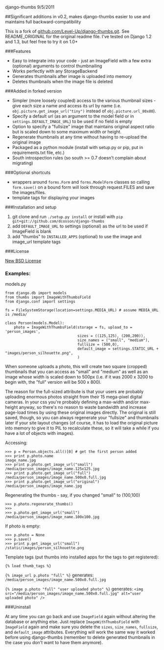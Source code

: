 django-thumbs
9/5/2011

##Significant additions in v0.2, makes django-thumbs easier to use and maintains full backward-compatibility

This is a fork of [github.com/Level-Up/django-thumbs.git](http://github.com/Level-Up/django-thumbs.git).  See README_ORIGINAL for the original readme file. I've tested on Django 1.2 and 1.3, but feel free to try it on 1.0+

###Features
+ Easy to integrate into your code - just an ImageField with a few extra (optional) arguments to control thumbnailing
+ Works perfectly with any StorageBackend
+ Generates thumbnails after image is uploaded into memory
+ Deletes thumbnails when the image file is deleted

###Added in forked version
+ Simpler (more loosely coupled) access to the various thumbnail sizes - give each size a name and access its url by name (i.e. `obj.picture.get_image_url("tiny")` instead of `obj.picture.url_80x80`).
+ Specify a default url (as an argument to the model field or in `settings.DEFAULT_IMAGE_URL`) to be used if no field is empty
+ Option to specify a "fullsize" image that maintains original aspect ratio but is scaled down to some maximum width or height. 
+ Regenerate thumbnails at any time without having to re-upload the original image
+ Packaged as a python module (install with setup.py or pip, put in requirements.txt file, etc.)
+ South introspection rules (so south >= 0.7 doesn't complain about migrating)

###Optional shortcuts
+ wrappers around `forms.Form` and `forms.ModelForm` classes so calling `form.save()` on a bound form will look through request.FILES and save the images/files.
+ template tags for displaying your images

###Installation and setup

1. git clone and run `./setup.py install` or install with `pip git+git://github.com/dcosson/django-thumbs` 
2. add `DEFAULT_IMAGE_URL` to settings (optional) as the url to be used if ImageField is blank
3. add "thumbs"  to `INSTALLED_APPS` (optional) to use the image and image_url template tags 

###License

[New BSD License](http://www.opensource.org/licenses/bsd-license.php)

### Examples:

models.py

    from django.db import models
    from thumbs import ImageWithThumbsField
    from django.conf import settings
    
    fs = FileSystemStorage(location=settings.MEDIA_URL) # assume MEDIA_URL is /media/
    
    class Person(models.Model):
        photo = ImageWithThumbsField(storage = fs, upload_to = 'person_images', 
                                     sizes = ((125,125), (200,200)),
                                     size_names = ("small", "medium"),
                                     fullsize = (500,0),
                                     default_image = settings.STATIC_URL + "images/person_silhouette.png",
                                     )
    
When someone uploads a photo, this will create two square (cropped) thumbnails that you can access as "small" and "medium" as well as an image whose width is scaled down to 500px (i.e. if it was 2000 x 3200 to begin with, the "full" version will be 500 x 800).  

The reason for the full-sized attribute is that your users are probably uploading enormous photos straight from their 15 mega-pixel digital cameras.  In your css you're probably defining a max-width and/or max-height anyway, so there's no reason to waste bandwidth and increase page-load times by using these original images directly.  The original is still saved, though, so you can always regenerate your "fullsize" and thumbnails later if your site layout changes (of course, it has to load the original picture into memory to give it to PIL to recalculate these, so it will take a while if you have a lot of objects with images). 
    
Accessing:

    >>> p = Person.objects.all()[0] # get the first person added
    >>> print p.photo.name
    image_name.jpg
    >>> print p.photo.get_image_url("small")
    /media/person_images/image_name.125x125.jpg
    >>> print p.photo.get_image_url("full")
    /media/person_images/image_name.500x0.full.jpg
    >>> print p.photo.get_image_url("original")
    /media/person_images/image_name.jpg

Regenerating the thumbs - say, if you changed "small" to (100,100)

    >>> p.photo.regenerate_thumbs()
    >>>
    >>> p.photo.get_image_url("small")
    /media/person_images/image_name.100x100.jpg
  
If photo is empty:   

    >>> p.photo = None
    >>> p.save()
    >>> print p.get_image_url("small")
    /static/images/person_silhouette.png

Template tags (put thumbs into installed apps for the tags to get registered):

`{% load thumb_tags %}`

`{% image_url p.photo "full" %}`  generates:  `/media/person_images/image_name.500x0.full.jpg`

`{% image p.photo "full" "user uploaded photo" %}` generates: `<img src="/media/person_images/image_name.500x0.full.jpg" alt="user uploaded photo" />`

###Uninstall

At any time you can go back and use `ImageField` again without altering the database or anything else. 
Just replace `ImageWithThumbsField` with `ImageField` again and make sure you delete the `sizes`, `size_names`, `fullsize`, and `default_image` attributes. 
Everything will work the same way it worked before using django-thumbs (remember to delete generated 
thumbnails in the case you don't want to have them anymore).